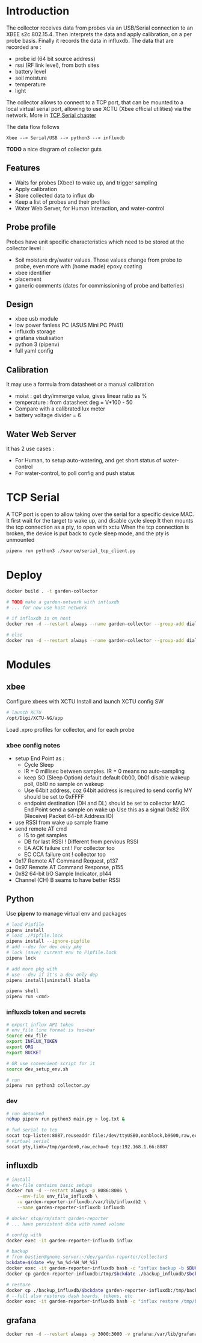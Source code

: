 # Introduction
The collector receives data from probes via an USB/Serial connection to an XBEE s2c 802.15.4.
Then interprets the data and apply calibration, on a per probe basis.
Finally it records the data in influxdb.
The data that are recorded are :
 * probe id (64 bit source address)
 * rssi (RF link level), from both sites
 * battery level
 * soil moisture
 * temperature
 * light

The collector allows to connect to a TCP port, that can be mounted to a local virtual serial port, allowing to use XCTU (Xbee official utilities) via the network. More in [TCP Serial chapter](#tcp-serial)

The data flow follows
```
Xbee --> Serial/USB --> python3 --> influxdb
```

**TODO** a nice diagram of collector guts

## Features
 - Waits for probes (Xbee) to wake up, and trigger sampling
 - Apply calibration
 - Store collected data to influx db
 - Keep a list of probes and their profiles
 - Water Web Server, for Human interaction, and water-control

## Probe profile
Probes have unit specific characteristics which need to be stored at the collector level :
 - Soil moisture dry/water values. Those values change from probe to probe, even more with (home made) epoxy coating
 - xbee identifier
 - placement
 - ganeric comments (dates for commissioning of probe and batteries)

## Design
 - xbee usb module
 - low power fanless PC (ASUS Mini PC PN41)
 - influxdb storage
 - grafana visulisation
 - python 3 (pipenv)
 - full yaml config

## Calibration
It may use a formula from datasheet or a manual calibration
 * moist : get dry/immerge value, gives linear ratio as %
 * temperature : from datasheet deg = V*100 - 50
 * Compare with a calibrated lux meter
 * battery voltage divider = 6

## Water Web Server
It has 2 use cases :
 * For Human, to setup auto-watering, and get short status of water-control
 * For water-control, to poll config and push status



# TCP Serial
A TCP port is open to allow taking over the serial for a specific device MAC.
It first wait for the target to wake up, and disable cycle sleep
It then mounts the tcp connection as a pty, to open with xctu
When the tcp connection is broken, the device is put back to cycle sleep mode, and the pty is unmounted
```bash
pipenv run python3 ./source/serial_tcp_client.py
```

# Deploy
```bash
docker build . -t garden-collector

# TODO make a garden-network with influxdb
# ... for now use host network

# if influxdb is on host
docker run -d --restart always --name garden-collector --group-add dialout --network host --env-file env_file --device=/dev/ttyUSB0 garden-collector

# else
docker run -d --restart always --name garden-collector --group-add dialout -p 8087:8087 --env-file env_file --device=/dev/ttyUSB0 garden-collector
```

# Modules

## xbee
Configure xbees with XCTU
Install and launch XCTU config SW
```bash
# launch XCTU
/opt/Digi/XCTU-NG/app
```
Load .xpro profiles for collector, and for each probe

### xbee config notes
 * setup End Point as :
   - Cycle Sleep
   - IR = 0
     millisec between samples. IR = 0 means no auto-sampling
   - keep SO (Sleep Option) default
     default 0b00, 0b01 disable wakeup poll, 0b10 no sample on wakeup
   - Use 64bit address, coz 64bit address is required to send config
     MY should be set to 0xFFFF
   - endpoint destination (DH and DL) should be set to collector MAC
   End Point send a sample on wake up
   Use this as a signal
   0x82 (RX (Receive) Packet 64-bit Address IO)
 * use RSSI from wake up sample frame
 * send remote AT cmd 
   - IS to get samples
   - DB for last RSSI
     ! Different from pervious RSSI
   - EA ACK failure cnt
     ! For collector too
   - EC CCA failure cnt
     ! collector too
 * 0x17 Remote AT Command Request, p137
 * 0x97 Remote AT Command Response, p155
 * 0x82 64-bit I/O Sample Indicator, p144
 * Channel (CH) B seams to have better RSSI

## Python
Use **pipenv** to manage virtual env and packages
```bash
# load Pipfile
pipenv install
# load ./Pipfile.lock
pipenv install --ignore-pipfile
# add --dev for dev only pkg
# lock (save) current env to Pipfile.lock
pipenv lock

# add more pkg with
# use --dev if it's a dev only dep
pipenv install|uninstall blabla

pipenv shell
pipenv run <cmd>
```

### influxdb token and secrets
```bash
# export influx API token
# env_file line format is foo=bar
source env_file
export INFLUX_TOKEN
export ORG
export BUCKET

# OR use convenient script for it
source dev_setup_env.sh

# run
pipenv run python3 collector.py
```

### dev
```bash
# run detached
nohup pipenv run python3 main.py > log.txt &

# fwd serial to tcp
socat tcp-listen:8087,reuseaddr file:/dev/ttyUSB0,nonblock,b9600,raw,echo=0 
# virtual serial
socat pty,link=/tmp/garden0,raw,echo=0 tcp:192.168.1.66:8087
```

## influxdb
```bash
# install
# env-file contains basic setups
docker run -d --restart always -p 8086:8086 \
    --env-file env_file_influxdb \
    -v garden-reporter-influxdb:/var/lib/influxdb2 \
    --name garden-reporter-influxdb influxdb

# docker stop/rm/start garden-reporter
# ... have persistent data with named volume

# config with
docker exec -it garden-reporter-influxdb influx

# backup
# from bastien@gnome-server:~/dev/garden-reporter/collector$ 
bckdate=$(date +%y_%m_%d-%H_%M_%S)
docker exec -it garden-reporter-influxdb bash -c "influx backup -b $BUCKET -t $INFLUX_TOKEN /tmp/$bckdate"
docker cp garden-reporter-influxdb:/tmp/$bckdate ./backup_influxdb/$bckdate

# restore
docker cp ./backup_influxdb/$bckdate garden-reporter-influxdb:/tmp/backup
# --full also restores dash boards, tokens, etc
docker exec -it garden-reporter-influxdb bash -c "influx restore /tmp/backup --full"

```

## grafana
```bash
docker run -d --restart always -p 3000:3000 -v grafana:/var/lib/grafana --name garden-reporter-grafana grafana/grafana
```

